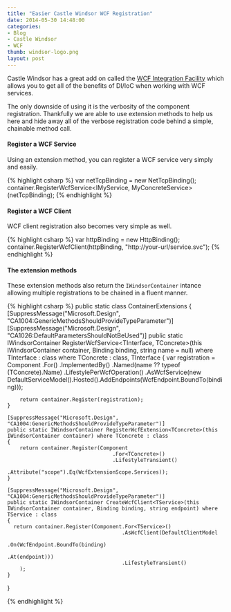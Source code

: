 ```yaml
---
title: "Easier Castle Windsor WCF Registration"
date: 2014-05-30 14:48:00
categories: 
- Blog
- Castle Windsor
- WCF
thumb: windsor-logo.png
layout: post
---
```


Castle Windsor has a great add on called the [WCF Integration Facility](https://www.nuget.org/packages/Castle.WcfIntegrationFacility/) which allows you to get all of the benefits of DI/IoC when working with WCF services.

The only downside of using it is the verbosity of the component registration.  Thankfully we are able to use extension methods to help us here and hide away all of the verbose registration code behind a simple, chainable method call.

<!--more-->

#### Register a WCF Service

Using an extension method, you can register a WCF service very simply and easily. 

{% highlight csharp %}
var netTcpBinding = new NetTcpBinding();
container.RegisterWcfService<IMyService, MyConcreteService>(netTcpBinding);
{% endhighlight %}

#### Register a WCF Client

WCF client registration also becomes very simple as well.

{% highlight csharp %}
var httpBinding = new HttpBinding();
container.RegisterWcfClient<IMyService>(httpBinding, "http://your-url/service.svc");
{% endhighlight %}

#### The extension methods

These extension methods also return the `IWindsorContainer` intance allowing multiple registrations to be chained in a fluent manner.

{% highlight csharp %}
public static class ContainerExtensions
{
    [SuppressMessage("Microsoft.Design", "CA1004:GenericMethodsShouldProvideTypeParameter")]
    [SuppressMessage("Microsoft.Design", "CA1026:DefaultParametersShouldNotBeUsed")]
    public static IWindsorContainer RegisterWcfService<TInterface, TConcrete>(this IWindsorContainer container, Binding binding, string name = null)
        where TInterface : class
        where TConcrete : class, TInterface
    {
      var registration = Component
        .For<TInterface>()
        .ImplementedBy<TConcrete>()
        .Named(name ?? typeof (TConcrete).Name)
        .LifestylePerWcfOperation()
        .AsWcfService(new DefaultServiceModel().Hosted().AddEndpoints(WcfEndpoint.BoundTo(binding)));
 
        return container.Register(registration);
    }
 
    [SuppressMessage("Microsoft.Design", "CA1004:GenericMethodsShouldProvideTypeParameter")]
    public static IWindsorContainer RegisterWcfExtension<TConcrete>(this IWindsorContainer container) where TConcrete : class
    {
        return container.Register(Component
                                      .For<TConcrete>()
                                      .LifestyleTransient()
                                      .Attribute("scope").Eq(WcfExtensionScope.Services));
    }
 
    [SuppressMessage("Microsoft.Design", "CA1004:GenericMethodsShouldProvideTypeParameter")]
    public static IWindsorContainer CreateWcfClient<TService>(this IWindsorContainer container, Binding binding, string endpoint) where TService : class
    {
      return container.Register(Component.For<TService>()
                                         .AsWcfClient(DefaultClientModel
                                                        .On(WcfEndpoint.BoundTo(binding)
                                                                       .At(endpoint)))
                                         .LifestyleTransient()
        );
    }
}

{%  endhighlight %}